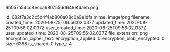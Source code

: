 9b057a54cc8ecca6807556d649ef4aeb.png

id: 082f7a3c2c5d4f4ab800a08c0a9e1dfa
mime: image/png
filename: 
created_time: 2020-08-25T09:56:02.037Z
updated_time: 2020-08-25T09:56:02.037Z
user_created_time: 2020-08-25T09:56:02.037Z
user_updated_time: 2020-08-25T09:56:02.037Z
file_extension: png
encryption_cipher_text: 
encryption_applied: 0
encryption_blob_encrypted: 0
size: 6398
is_shared: 0
type_: 4